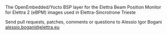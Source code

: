 The OpenEmbedded/Yocto BSP layer for the Elettra Beam Position Monitor for Elettra 2 (eBPM) images used in Elettra-Sincrotrone Trieste

Send pull requests, patches, comments or questions to Alessio Igor Bogani <alessio.bogani@elettra.eu>
